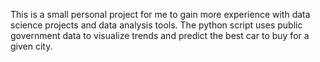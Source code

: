 This is a small personal project for me to gain more experience with data science projects and data analysis tools. The python script uses public government data to visualize trends and predict the best car to buy for a given city.
